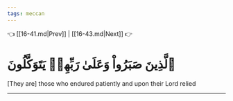```yaml
---
tags: meccan
---
```


👈 [[16-41.md|Prev]] | [[16-43.md|Next]] 👉

# ٱلَّذِينَ صَبَرُواْ وَعَلَىٰ رَبِّهِمۡ يَتَوَكَّلُونَ

[They are] those who endured patiently and upon their Lord relied

---

